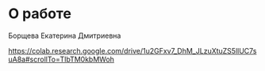 # О работе
Борщева Екатерина Дмитриевна

https://colab.research.google.com/drive/1u2GFxv7_DhM_JLzuXtuZS5llUC7suA8a#scrollTo=TIbTM0kbMWoh
